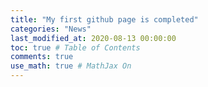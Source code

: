 ```yaml
---
title: "My first github page is completed"
categories: "News"
last_modified_at: 2020-08-13 00:00:00
toc: true # Table of Contents
comments: true
use_math: true # MathJax On
---
```

